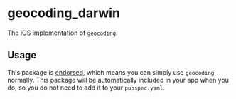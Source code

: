 # geocoding_darwin

The iOS implementation of [`geocoding`][1].

## Usage

This package is [endorsed][2], which means you can simply use `geocoding`
normally. This package will be automatically included in your app when you do,
so you do not need to add it to your `pubspec.yaml`.

[1]: https://pub.dev/packages/geocoding
[2]: https://flutter.dev/to/endorsed-federated-plugin
